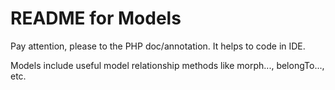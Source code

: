 # README for Models

Pay attention, please to the PHP doc/annotation. It helps to code in IDE.

Models include useful model relationship methods like morph..., belongTo..., etc. 
